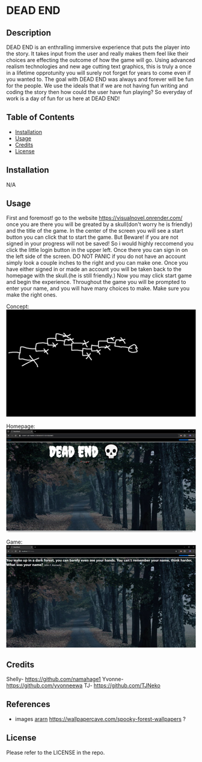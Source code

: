 # DEAD END

## Description

DEAD END is an enthralling immersive experience that puts the player into the story. It takes input from the user and really makes them feel like their choices are effecting the outcome of how the game will go. Using advanced realism technologies and new age cutting text graphics, this is truly a once in a lifetime opprotunity you will surely not forget for years to come even if you wanted to. The goal with DEAD END was always and forever will be fun for the people. We use the ideals that if we are not having fun writing and coding the story then how could the user have fun playing? So everyday of work is a day of fun for us here at DEAD END!

## Table of Contents

- [Installation](#installation)
- [Usage](#usage)
- [Credits](#credits)
- [License](#license)

## Installation

N/A

## Usage

First and foremost! go to the website https://visualnovel.onrender.com/ once you are there you will be greated by a skull(don't worry he is friendly) and the title of the game. In the center of the screen you will see a start button you can click that to start the game. But Beware! if you are not signed in your progress will not be saved! So i would highly reccomend you click the little login button in the upper left. Once there you can sign in on the left side of the screen. DO NOT PANIC if you do not have an account simply look a couple inches to the right and you can make one. Once you have either signed in or made an account you will be taken back to the homepage with the skull.(he is still friendly.) Now you may click start game and begin the experience. Throughout the game you will be prompted to enter your name, and you will have many choices to make. Make sure you make the right ones.

Concept:
![The pathing idea](images/concept.png)

Homepage:
![The pathing idea](images/homepage.png)

Game:
![The pathing idea](images/game.png)

## Credits

Shelly- https://github.com/namahage1
Yvonne- https://github.com/yvonneewa
TJ- https://github.com/TJNeko

##  References
- images 
[   ararn](https://www.artstation.com/)
 https://wallpapercave.com/spooky-forest-wallpapers
 ?


## License

Please refer to the LICENSE in the repo.
